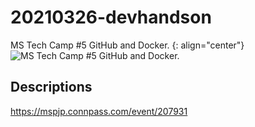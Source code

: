# 20210326-devhandson
MS Tech Camp #5 GitHub and Docker.
{: align="center"}
![MS Tech Camp #5 GitHub and Docker.](https://connpass-tokyo.s3.amazonaws.com/thumbs/00/e4/00e44a06c8e536147ba5aa226364ad2f.png)

## Descriptions
https://mspjp.connpass.com/event/207931

